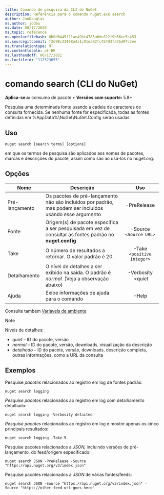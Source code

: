 ```yaml
---
title: Comando de pesquisa da CLI do NuGet
description: Referência para o comando nuget.exe search
author: JonDouglas
ms.author: jodou
ms.date: 08/17/2020
ms.topic: reference
ms.openlocfilehash: 0b0d0445f21ae49bc4785a6de822f9b56ec5c453
ms.sourcegitcommit: f3d98c23408a4a1c01ea92fc45493fa7bd97c3ee
ms.translationtype: MT
ms.contentlocale: pt-BR
ms.lasthandoff: 06/17/2021
ms.locfileid: "112323655"
---
```

# <a name="search-command-nuget-cli"></a>comando search (CLI do NuGet)

**Aplica-se a:** consumo de pacote &bullet; **Versões com suporte:** 5.8+

Pesquisa uma determinada fonte usando a cadeia de caracteres de consulta fornecida. Se nenhuma fonte for especificada, todas as fontes definidas em %AppData%\NuGet\NuGet.Config serão usadas.

## <a name="usage"></a>Uso

```cli
nuget search [search terms] [options]
```

em que os termos de pesquisa são aplicados aos nomes de pacotes, marcas e descrições do pacote, assim como são ao usá-los no nuget.org.

## <a name="options"></a>Opções

| Nome | Descrição | Uso |
| ---  |     ---     |  :-:  |
| Pré-lançamento | Os pacotes de pré-lançamento não são incluídos por padrão, mas podem ser incluídos usando esse argumento | -PreRelease |
| Fonte | Origem(s) de pacote específica a ser pesquisada em vez de consultar as fontes padrão no __nuget.config__ | -Source `<Source URL>`|
| Take | O número de resultados a retornar. O valor padrão é 20. | -Take `<positive integer>` |
| Detalhamento | O nível de detalhes a ser exibido na saída. O padrão é _normal._ (Veja a observação abaixo)  | -Verbosity `<quiet|normal|detailed>` |
| Ajuda | Exibe informações de ajuda para o comando | -Help |

Consulte também [Variáveis de ambiente](cli-ref-environment-variables.md)

> [!NOTE] 
> Níveis de detalhes:
> * _quiet_ – ID do pacote, versão
> * _normal_ – ID do pacote, versão, downloads, visualização da descrição
> * _detalhado –_ ID do pacote, versão, downloads, descrição completa, outras informações, como a URL da consulta

## <a name="examples"></a>Exemplos

Pesquise *pacotes* relacionados ao registro em log de fontes padrão:
```
nuget search logging
```
*Pesquise pacotes* relacionados ao registro em log com detalhamento detalhado:
```
nuget search logging -Verbosity detailed
```
*Pesquise pacotes* relacionados ao registro em log e mostre apenas os cinco principais resultados:
```
nuget search logging -Take 5
```
Pesquise pacotes relacionados a *JSON,* incluindo versões de pré-lançamento, do feed/origem especificado:
```
nuget search JSON -PreRelease -Source "https://api.nuget.org/v3/index.json"
```
Pesquise pacotes relacionados a *JSON* de várias fontes/feeds:
```
nuget search JSON -Source "https://api.nuget.org/v3/index.json" -Source "https://other-feed-url-goes-here"
```
